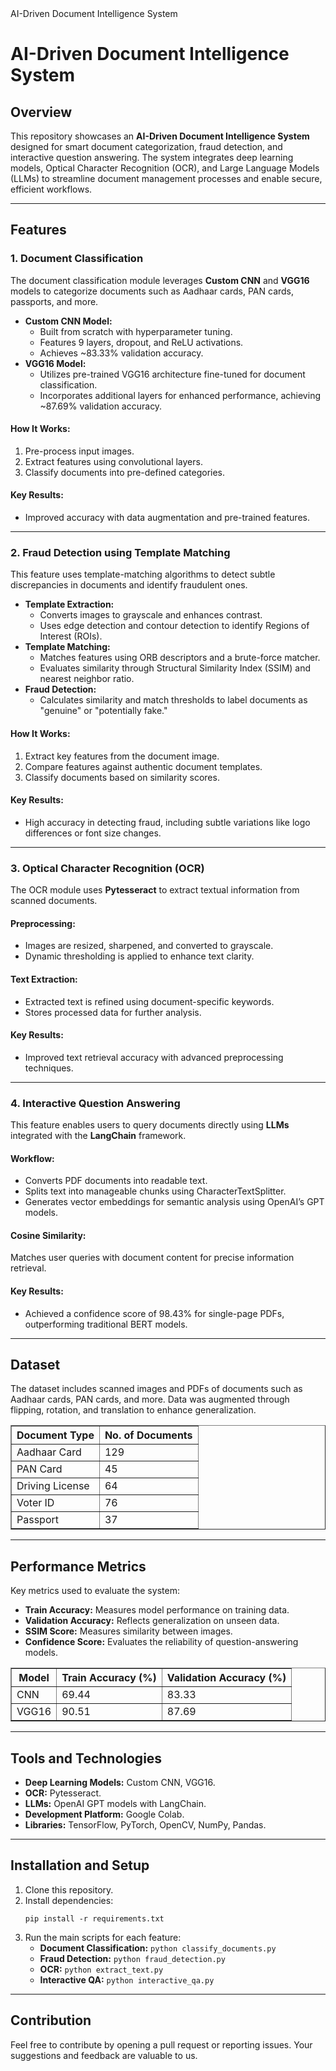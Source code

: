 
<head>
    AI-Driven Document Intelligence System
</head>
<h1>AI-Driven Document Intelligence System</h1>

<h2>Overview</h2>
<p>This repository showcases an <strong>AI-Driven Document Intelligence System</strong> designed for smart document categorization, fraud detection, and interactive question answering. The system integrates deep learning models, Optical Character Recognition (OCR), and Large Language Models (LLMs) to streamline document management processes and enable secure, efficient workflows.</p>
<hr>

<h2>Features</h2>
<h3>1. Document Classification</h3>
<p>The document classification module leverages <strong>Custom CNN</strong> and <strong>VGG16</strong> models to categorize documents such as Aadhaar cards, PAN cards, passports, and more.</p>
<ul>
<li><strong>Custom CNN Model:</strong>
            <ul>
                <li>Built from scratch with hyperparameter tuning.</li>
                <li>Features 9 layers, dropout, and ReLU activations.</li>
                <li>Achieves ~83.33% validation accuracy.</li>
            </ul>
        </li>
        <li><strong>VGG16 Model:</strong>
            <ul>
                <li>Utilizes pre-trained VGG16 architecture fine-tuned for document classification.</li>
                <li>Incorporates additional layers for enhanced performance, achieving ~87.69% validation accuracy.</li>
            </ul>
        </li>
    </ul>
<h4>How It Works:</h4>
<ol>
        <li>Pre-process input images.</li>
        <li>Extract features using convolutional layers.</li>
        <li>Classify documents into pre-defined categories.</li>
    </ol>
<h4>Key Results:</h4>
<ul>
        <li>Improved accuracy with data augmentation and pre-trained features.</li>
    </ul>

<hr>

<h3>2. Fraud Detection using Template Matching</h3>
<p>This feature uses template-matching algorithms to detect subtle discrepancies in documents and identify fraudulent ones.</p>

<ul>
        <li><strong>Template Extraction:</strong>
            <ul>
                <li>Converts images to grayscale and enhances contrast.</li>
                <li>Uses edge detection and contour detection to identify Regions of Interest (ROIs).</li>
            </ul>
        </li>
        <li><strong>Template Matching:</strong>
            <ul>
                <li>Matches features using ORB descriptors and a brute-force matcher.</li>
                <li>Evaluates similarity through Structural Similarity Index (SSIM) and nearest neighbor ratio.</li>
            </ul>
        </li>
        <li><strong>Fraud Detection:</strong>
            <ul>
                <li>Calculates similarity and match thresholds to label documents as "genuine" or "potentially fake."</li>
            </ul>
        </li>
    </ul>

<h4>How It Works:</h4>
<ol>
        <li>Extract key features from the document image.</li>
        <li>Compare features against authentic document templates.</li>
        <li>Classify documents based on similarity scores.</li>
    </ol>

<h4>Key Results:</h4>
<ul>
        <li>High accuracy in detecting fraud, including subtle variations like logo differences or font size changes.</li>
    </ul>

<hr>

<h3>3. Optical Character Recognition (OCR)</h3>
<p>The OCR module uses <strong>Pytesseract</strong> to extract textual information from scanned documents.</p>

<h4>Preprocessing:</h4>
<ul>
        <li>Images are resized, sharpened, and converted to grayscale.</li>
        <li>Dynamic thresholding is applied to enhance text clarity.</li>
    </ul>

<h4>Text Extraction:</h4>
<ul>
        <li>Extracted text is refined using document-specific keywords.</li>
        <li>Stores processed data for further analysis.</li>
    </ul>

<h4>Key Results:</h4>
<ul>
        <li>Improved text retrieval accuracy with advanced preprocessing techniques.</li>
    </ul>

<hr>

<h3>4. Interactive Question Answering</h3>
<p>This feature enables users to query documents directly using <strong>LLMs</strong> integrated with the <strong>LangChain</strong> framework.</p>

<h4>Workflow:</h4>
<ul>
        <li>Converts PDF documents into readable text.</li>
        <li>Splits text into manageable chunks using CharacterTextSplitter.</li>
        <li>Generates vector embeddings for semantic analysis using OpenAI’s GPT models.</li>
    </ul>

<h4>Cosine Similarity:</h4>
<p>Matches user queries with document content for precise information retrieval.</p>

<h4>Key Results:</h4>
<ul>
        <li>Achieved a confidence score of 98.43% for single-page PDFs, outperforming traditional BERT models.</li>
    </ul>

<hr>

<h2>Dataset</h2>
<p>The dataset includes scanned images and PDFs of documents such as Aadhaar cards, PAN cards, and more. Data was augmented through flipping, rotation, and translation to enhance generalization.</p>

<table border="1">
        <tr>
            <th>Document Type</th>
            <th>No. of Documents</th>
        </tr>
        <tr>
            <td>Aadhaar Card</td>
            <td>129</td>
        </tr>
        <tr>
            <td>PAN Card</td>
            <td>45</td>
        </tr>
        <tr>
            <td>Driving License</td>
            <td>64</td>
        </tr>
        <tr>
            <td>Voter ID</td>
            <td>76</td>
        </tr>
        <tr>
            <td>Passport</td>
            <td>37</td>
        </tr>
    </table>

<hr>

<h2>Performance Metrics</h2>
<p>Key metrics used to evaluate the system:</p>
<ul>
        <li><strong>Train Accuracy:</strong> Measures model performance on training data.</li>
        <li><strong>Validation Accuracy:</strong> Reflects generalization on unseen data.</li>
        <li><strong>SSIM Score:</strong> Measures similarity between images.</li>
        <li><strong>Confidence Score:</strong> Evaluates the reliability of question-answering models.</li>
    </ul>

<table border="1">
        <tr>
            <th>Model</th>
            <th>Train Accuracy (%)</th>
            <th>Validation Accuracy (%)</th>
        </tr>
        <tr>
            <td>CNN</td>
            <td>69.44</td>
            <td>83.33</td>
        </tr>
        <tr>
            <td>VGG16</td>
            <td>90.51</td>
            <td>87.69</td>
        </tr>
    </table>

<hr>

<h2>Tools and Technologies</h2>
    <ul>
        <li><strong>Deep Learning Models:</strong> Custom CNN, VGG16.</li>
        <li><strong>OCR:</strong> Pytesseract.</li>
        <li><strong>LLMs:</strong> OpenAI GPT models with LangChain.</li>
        <li><strong>Development Platform:</strong> Google Colab.</li>
        <li><strong>Libraries:</strong> TensorFlow, PyTorch, OpenCV, NumPy, Pandas.</li>
    </ul>

<hr>

<h2>Installation and Setup</h2>
<ol>
        <li>Clone this repository.</li>
        <li>Install dependencies:
            <pre><code>pip install -r requirements.txt</code></pre>
        </li>
        <li>Run the main scripts for each feature:
            <ul>
                <li><strong>Document Classification:</strong> <code>python classify_documents.py</code></li>
                <li><strong>Fraud Detection:</strong> <code>python fraud_detection.py</code></li>
                <li><strong>OCR:</strong> <code>python extract_text.py</code></li>
                <li><strong>Interactive QA:</strong> <code>python interactive_qa.py</code></li>
            </ul>
        </li>
    </ol>

<hr>

<h2>Contribution</h2>
<p>Feel free to contribute by opening a pull request or reporting issues. Your suggestions and feedback are valuable to us.</p>

